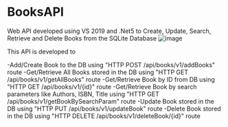 # BooksAPI
Web API developed using VS 2019 and .Net5 to Create, Update, Search, Retrieve and Delete Books from the SQLite Database
![image](https://user-images.githubusercontent.com/27967325/160909451-7be02504-0c21-41ff-a216-5bdb4e6902aa.png)

This API is developed to 

-Add/Create Book to the DB using "HTTP POST /api/books/v1/addBooks" route
-Get/Retrieve All Books stored in the DB using "HTTP GET /api/books/v1/getAllBooks" route
-Get/Retrieve Book by ID from DB using "HTTP GET /api/books/v1/{id}" route
-Get/Retrieve Book by search parameters like Authors, ISBN, Title using "HTTP GET /api/books/v1/getBookBySearchParam" route
-Update Book stored in the DB using "HTTP PUT /api/books/v1/updateBook" route
-Delete Book stored in the DB using "HTTP DELETE /api/books/v1/deleteBook/{id}" route
